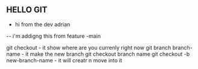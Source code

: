 ## HELLO GIT 


- hi from the dev adrian 

-- i'm addigng this from feature -main

git checkout - it show where are you currenly right now
git branch branch-name - it make the new branch
git checkout branch name 
git checkout -b new-branch-name - it will creatr n move into it

